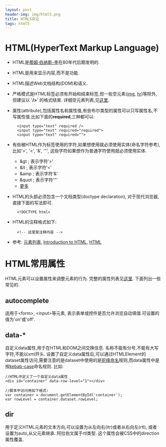 ```yaml
---
layout: post
header-img: img/html5.png
title: HTML5杂记
tags: html5
---
```


# HTML(HyperText Markup Language)
* HTML是[蒂姆·伯纳斯-李](https://zh.wikipedia.org/zh-cn/%E8%92%82%E5%A7%86%C2%B7%E4%BC%AF%E7%BA%B3%E6%96%AF-%E6%9D%8E)在80年代后期发明的.
* HTML是用来显示内容,而不是功能.
* HTML描述Web文档结构(DOM)和语义.
* 严格模式是HTML标签必须有开始和结束标签,但一些空元素([img](https://developer.mozilla.org/zh-CN/docs/Web/HTML/Element/img), [hr](https://developer.mozilla.org/zh-CN/docs/Web/HTML/Element/hr))等除外,但建议以 '**/>**' 的格式结束. 详细空元素列表,见[这里](https://developer.mozilla.org/en-US/docs/Glossary/empty_element).
* 属性(attribute),包括属性名和属性值,有些布尔类型的属性可以只写属性名,不写属性值.比如下面的**required**,三种都可以:

        <input type="text" required />
        <input type="text" required="required">
        <input type="text" required="">

* 有些被HTML作为标签使用的字符,如果想使用就必须使用实体(命名字符参考),比如'>', '<', '&', '"', 这些字符如果想作为普通字符使用就必须使用实体.

  - &gt ; 表示字符'>'
  - &lt ; 表示字符'<'
  - &amp ; 表示字符'&'
  - &quot ; 表示字符'"'
  - [更多](http://w3c.github.io/html/syntax.html#named-character-references)

* HTML的头部必须包含一个文档类型(doctype declaration), 对于现代浏览器,直接下面的写法即可.

        <!DOCTYPE html> 

* HTML的注释格式如下:

        <!-- 这里是注释内容 -->

* 参考: [元素列表](https://developer.mozilla.org/en-US/docs/Web/HTML/Element), [Introduction to HTML](https://developer.mozilla.org/zh-CN/docs/Web/Guide/HTML/Introduction), [HTML](https://developer.mozilla.org/zh-CN/docs/Web/HTML)

# HTML常用属性
HTML元素可以设置属性来调整元素的行为. 完整的属性列表见[这里](https://developer.mozilla.org/zh-CN/docs/Web/HTML/Attributes). 下面列出一些常见的.

## autocomplete
适用于&lt;form&gt;, &lt;input&gt;等元素, 表示表单或控件是否允许浏览自动填值.可设置的值为'on'或'off'.

## data-*
自定义data属性,用于在HTML和DOM之间交换信息. 名称不能有分号,不能有大写字符,不能以xml开头. 设置了自定义data属性后,可以通过HTMLElement的dataset属性访问,需要注意的是dataset中使用的是[驼峰命名](https://zh.wikipedia.org/wiki/%E9%A7%9D%E5%B3%B0%E5%BC%8F%E5%A4%A7%E5%B0%8F%E5%AF%AB)规则,而data属性中是按[kebab-case](http://stackoverflow.com/questions/11273282/whats-the-name-for-hyphen-separated-case)命名规则. 比如:

    //HTML中定义了一个自定义data属性
    <div id="container" data-row-level="1"></div>

    //脚本中访问用如下格式:
    var container = document.getElementById('container');
    var rowLevel = container.dataset.rowLevel;

## dir
用于定义HTML元素的文本方向,可以设置为从左向右(ltr)或者从右向左(rtl), 或者设置为auto,从父元素继承. 阿拉伯文属于rtl类型. 这个属性会被CSS中的direction属性覆盖.
